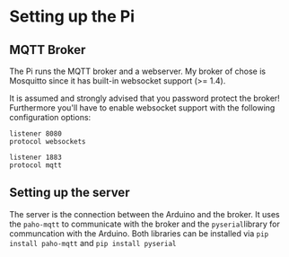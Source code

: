 # Setting up the Pi

## MQTT Broker

The Pi runs the MQTT broker and a webserver. My broker of chose is Mosquitto since it has built-in websocket support (>= 1.4).

It is assumed and strongly advised that you password protect the broker! Furthermore you'll have to enable websocket support with
the following configuration options:


```
listener 8080
protocol websockets

listener 1883
protocol mqtt

```

## Setting up the server

The server is the connection between the Arduino and the broker. It uses the `paho-mqtt` to communicate with the broker and the `pyserial`library for communcation with the Arduino.
Both libraries can be installed via `pip install paho-mqtt` and `pip install pyserial`